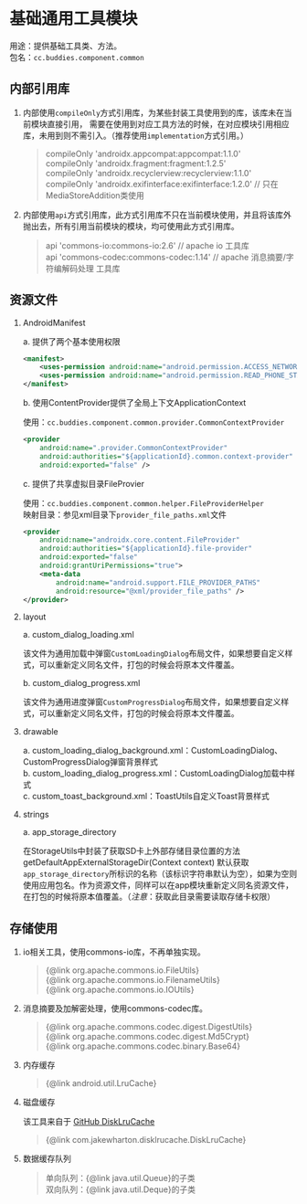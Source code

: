 # 基础通用工具模块

用途：提供基础工具类、方法。  
包名：`cc.buddies.component.common`

## 内部引用库

1. 内部使用`compileOnly`方式引用库，为某些封装工具使用到的库，该库未在当前模块直接引用，
需要在使用到对应工具方法的时候，在对应模块引用相应库，未用到则不需引入。（推荐使用`implementation`方式引用。）

    > compileOnly 'androidx.appcompat:appcompat:1.1.0'  
    > compileOnly 'androidx.fragment:fragment:1.2.5'  
    > compileOnly 'androidx.recyclerview:recyclerview:1.1.0'  
    > compileOnly 'androidx.exifinterface:exifinterface:1.2.0'  // 只在MediaStoreAddition类使用  

2. 内部使用`api`方式引用库，此方式引用库不只在当前模块使用，并且将该库外抛出去，所有引用当前模块的模块，均可使用此方式引用库。

    > api 'commons-io:commons-io:2.6'  // apache io 工具库  
    > api 'commons-codec:commons-codec:1.14'  // apache 消息摘要/字符编解码处理 工具库  

## 资源文件

1. AndroidManifest

    a. 提供了两个基本使用权限

    ```xml
    <manifest>
        <uses-permission android:name="android.permission.ACCESS_NETWORK_STATE" />
        <uses-permission android:name="android.permission.READ_PHONE_STATE" />
    </manifest>
    ```

    b. 使用ContentProvider提供了全局上下文ApplicationContext

    使用：`cc.buddies.component.common.provider.CommonContextProvider`

    ```xml
    <provider
        android:name=".provider.CommonContextProvider"
        android:authorities="${applicationId}.common.context-provider"
        android:exported="false" />
    ```

    c. 提供了共享虚拟目录FileProvier

    使用：`cc.buddies.component.common.helper.FileProviderHelper`  
    映射目录：参见xml目录下`provider_file_paths.xml`文件

    ```xml
    <provider
        android:name="androidx.core.content.FileProvider"
        android:authorities="${applicationId}.file-provider"
        android:exported="false"
        android:grantUriPermissions="true">
        <meta-data
            android:name="android.support.FILE_PROVIDER_PATHS"
            android:resource="@xml/provider_file_paths" />
    </provider>
    ```

2. layout

    a. custom_dialog_loading.xml

    该文件为通用加载中弹窗`CustomLoadingDialog`布局文件，如果想要自定义样式，可以重新定义同名文件，打包的时候会将原本文件覆盖。

    b. custom_dialog_progress.xml

    该文件为通用进度弹窗`CustomProgressDialog`布局文件，如果想要自定义样式，可以重新定义同名文件，打包的时候会将原本文件覆盖。

3. drawable

    a. custom_loading_dialog_background.xml：CustomLoadingDialog、CustomProgressDialog弹窗背景样式  
    b. custom_loading_dialog_progress.xml：CustomLoadingDialog加载中样式  
    c. custom_toast_background.xml：ToastUtils自定义Toast背景样式  

4. strings

    a. app_storage_directory

    在StorageUtils中封装了获取SD卡上外部存储目录位置的方法 getDefaultAppExternalStorageDir(Context context) 默认获取`app_storage_directory`所标识的名称（该标识字符串默认为空），如果为空则使用应用包名。作为资源文件，同样可以在app模块重新定义同名资源文件，在打包的时候将原本值覆盖。（*注意*：获取此目录需要读取存储卡权限）

## 存储使用

1. io相关工具，使用commons-io库，不再单独实现。

    > {@link org.apache.commons.io.FileUtils}  
    > {@link org.apache.commons.io.FilenameUtils}  
    > {@link org.apache.commons.io.IOUtils}  

2. 消息摘要及加解密处理，使用commons-codec库。

    > {@link org.apache.commons.codec.digest.DigestUtils}  
    > {@link org.apache.commons.codec.digest.Md5Crypt}  
    > {@link org.apache.commons.codec.binary.Base64}  

3. 内存缓存

    > {@link android.util.LruCache}

4. 磁盘缓存

   该工具来自于 [GitHub DiskLruCache](https://github.com/JakeWharton/DiskLruCache)

   > {@link com.jakewharton.disklrucache.DiskLruCache}

5. 数据缓存队列

    > 单向队列：{@link java.util.Queue}的子类  
    > 双向队列：{@link java.util.Deque}的子类  
